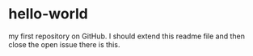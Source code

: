 # hello-world
my first repository on GitHub.
I should extend this readme file and then close the open issue there is this.
